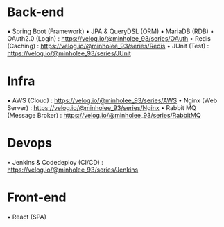# Back-end  
• Spring Boot (Framework)
• JPA & QueryDSL (ORM)
• MariaDB (RDB)
• OAuth2.0 (Login) : https://velog.io/@minholee_93/series/OAuth
• Redis (Caching) : https://velog.io/@minholee_93/series/Redis
• JUnit (Test) : https://velog.io/@minholee_93/series/JUnit
  
# Infra 
• AWS (Cloud) : https://velog.io/@minholee_93/series/AWS
• Nginx (Web Server) : https://velog.io/@minholee_93/series/Nginx
• Rabbit MQ (Message Broker) : https://velog.io/@minholee_93/series/RabbitMQ

# Devops 
• Jenkins & Codedeploy (CI/CD) : https://velog.io/@minholee_93/series/Jenkins

# Front-end 
• React (SPA)
  
